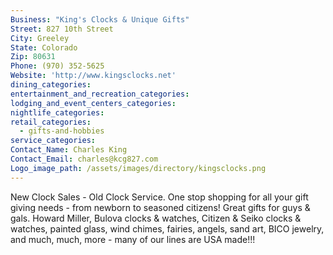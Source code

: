 ```yaml
---
Business: "King's Clocks & Unique Gifts"
Street: 827 10th Street
City: Greeley
State: Colorado
Zip: 80631
Phone: (970) 352-5625
Website: 'http://www.kingsclocks.net'
dining_categories:
entertainment_and_recreation_categories:
lodging_and_event_centers_categories:
nightlife_categories:
retail_categories:
  - gifts-and-hobbies
service_categories:
Contact_Name: Charles King
Contact_Email: charles@kcg827.com
Logo_image_path: /assets/images/directory/kingsclocks.png
---
```



New Clock Sales - Old Clock Service. One stop shopping for all your gift giving needs - from newborn to seasoned citizens! Great gifts for guys & gals. Howard Miller, Bulova clocks & watches, Citizen & Seiko clocks & watches, painted glass, wind chimes, fairies, angels, sand art, BICO jewelry, and much, much, more - many of our lines are USA made!!!